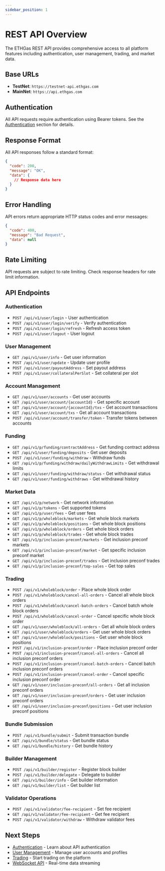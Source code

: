 ```yaml
---
sidebar_position: 1
---
```


# REST API Overview

The ETHGas REST API provides comprehensive access to all platform features including authentication, user management, trading, and market data.

## Base URLs

- **TestNet**: `https://testnet-api.ethgas.com`
- **MainNet**: `https://api.ethgas.com`

## Authentication

All API requests require authentication using Bearer tokens. See the [Authentication](/docs/api/authentication) section for details.

## Response Format

All API responses follow a standard format:

```json
{
  "code": 200,
  "message": "OK",
  "data": {
    // Response data here
  }
}
```

## Error Handling

API errors return appropriate HTTP status codes and error messages:

```json
{
  "code": 400,
  "message": "Bad Request",
  "data": null
}
```

## Rate Limiting

API requests are subject to rate limiting. Check response headers for rate limit information.

## API Endpoints

### Authentication
- `POST /api/v1/user/login` - User authentication
- `POST /api/v1/user/login/verify` - Verify authentication
- `POST /api/v1/user/login/refresh` - Refresh access token
- `POST /api/v1/user/logout` - User logout

### User Management
- `GET /api/v1/user/info` - Get user information
- `POST /api/v1/user/update` - Update user profile
- `POST /api/v1/user/payoutAddress` - Set payout address
- `POST /api/v1/user/collateralPerSlot` - Set collateral per slot

### Account Management
- `GET /api/v1/user/accounts` - Get user accounts
- `GET /api/v1/user/account/{accountId}` - Get specific account
- `GET /api/v1/user/account/{accountId}/txs` - Get account transactions
- `GET /api/v1/user/account/txs` - Get all account transactions
- `POST /api/v1/user/account/transfer/token` - Transfer tokens between accounts

### Funding
- `GET /api/v1/p/funding/contractAddress` - Get funding contract address
- `GET /api/v1/user/funding/deposits` - Get user deposits
- `POST /api/v1/user/funding/withdraw` - Withdraw funds
- `GET /api/v1/p/funding/withdraw/dailyWithdrawLimits` - Get withdrawal limits
- `GET /api/v1/user/funding/withdraw/status` - Get withdrawal status
- `GET /api/v1/user/funding/withdraws` - Get withdrawal history

### Market Data
- `GET /api/v1/p/network` - Get network information
- `GET /api/v1/p/tokens` - Get supported tokens
- `GET /api/v1/p/user/fees` - Get user fees
- `GET /api/v1/p/wholeblock/markets` - Get whole block markets
- `GET /api/v1/p/wholeblock/positions` - Get whole block positions
- `GET /api/v1/p/wholeblock/orders` - Get whole block orders
- `GET /api/v1/p/wholeblock/trades` - Get whole block trades
- `GET /api/v1/p/inclusion-preconf/markets` - Get inclusion preconf markets
- `GET /api/v1/p/inclusion-preconf/market` - Get specific inclusion preconf market
- `GET /api/v1/p/inclusion-preconf/trades` - Get inclusion preconf trades
- `GET /api/v1/p/inclusion-preconf/top-sales` - Get top sales

### Trading
- `POST /api/v1/wholeblock/order` - Place whole block order
- `POST /api/v1/wholeblock/cancel-all-orders` - Cancel all whole block orders
- `POST /api/v1/wholeblock/cancel-batch-orders` - Cancel batch whole block orders
- `POST /api/v1/wholeblock/cancel-order` - Cancel specific whole block order
- `GET /api/v1/user/wholeblock/all-orders` - Get all whole block orders
- `GET /api/v1/user/wholeblock/orders` - Get user whole block orders
- `GET /api/v1/user/wholeblock/positions` - Get user whole block positions
- `POST /api/v1/inclusion-preconf/order` - Place inclusion preconf order
- `POST /api/v1/inclusion-preconf/cancel-all-orders` - Cancel all inclusion preconf orders
- `POST /api/v1/inclusion-preconf/cancel-batch-orders` - Cancel batch inclusion preconf orders
- `POST /api/v1/inclusion-preconf/cancel-order` - Cancel specific inclusion preconf order
- `GET /api/v1/user/inclusion-preconf/all-orders` - Get all inclusion preconf orders
- `GET /api/v1/user/inclusion-preconf/orders` - Get user inclusion preconf orders
- `GET /api/v1/user/inclusion-preconf/positions` - Get user inclusion preconf positions

### Bundle Submission
- `POST /api/v1/bundle/submit` - Submit transaction bundle
- `GET /api/v1/bundle/status` - Get bundle status
- `GET /api/v1/bundle/history` - Get bundle history

### Builder Management
- `POST /api/v1/builder/register` - Register block builder
- `POST /api/v1/builder/delegate` - Delegate to builder
- `GET /api/v1/builder/info` - Get builder information
- `GET /api/v1/builder/list` - Get builder list

### Validator Operations
- `POST /api/v1/validator/fee-recipient` - Set fee recipient
- `GET /api/v1/validator/fee-recipient` - Get fee recipient
- `POST /api/v1/validator/withdraw` - Withdraw validator fees

## Next Steps

- [Authentication](/docs/api/authentication) - Learn about API authentication
- [User Management](/docs/api/user) - Manage user accounts and profiles
- [Trading](/docs/api/whole-block-trading) - Start trading on the platform
- [WebSocket API](/docs/websocket/overview) - Real-time data streaming 